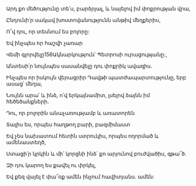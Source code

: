Արդ քո մեծությունը տե՛ս, բարձրյալ, և նայելով իմ փոքրության վրա,


Ընդունի՛ր սակավ խոստովանությունն անթիվ մեղքերիս,


Ո՜վ դու, որ տեսնում ես բոլորը:


Եվ ինչպես որ հաշվի չառար


Վեմի գլորվելը156Ակնարկություն՝ Պետրոսի ուրացությանը:,


Անտեսի՛ր նույնպես սասանվելը դու փոքրիկ ավազիս.


Ինչպես որ իսկույն վերացրիր Դավթի պատժապարտությունը, երբ ասաց՝ մեղա,


Նույնն արա՛ և ինձ, ո՛վ երկայնամիտ, լսելով ձայնն իմ հեծեծանքների.


Դու, որ բոլորին անաչառությամբ և առատորեն


Տալիս ես, որպես հաղթող բարի, բազմիմաստ


Եվ չես նախատում հետին ստրուկիս, որպես ողորմած և ամենաստեղծ,


Ստացի՛ր կրկին և մի՛ կորցնի ինձ՝ քո արյունով բուժվածիս, գթա՜ծ.


Զի դու կարող ես քավել ու փրկել,


Եվ քեզ վայել է փա՜ռք ամեն ինչում հավիտյանս. ամեն: